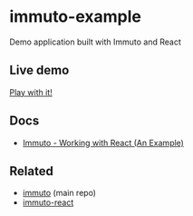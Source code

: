 # immuto-example
Demo application built with Immuto and React

## Live demo
[Play with it!](http://danielearwicker.github.io/resources/immuto/)

## Docs
* [Immuto - Working with React (An Example)](http://danielearwicker.github.io/Immuto_Working_with_React_An_Example_.html)

## Related
* [immuto](https://github.com/danielearwicker/immuto/) (main repo)
* [immuto-react](https://github.com/danielearwicker/immuto-react/)
